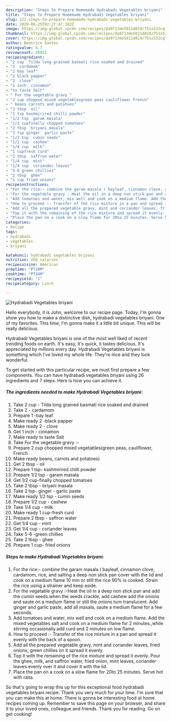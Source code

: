 ```yaml
---
description: "Steps to Prepare Homemade Hydrabadi Vegetables briyani"
title: "Steps to Prepare Homemade Hydrabadi Vegetables briyani"
slug: 122-steps-to-prepare-homemade-hydrabadi-vegetables-briyani
date: 2020-06-25T02:27:47.182Z
image: https://img-global.cpcdn.com/recipes/da9713de5011d819/751x532cq70/hydrabadi-vegetables-briyani-recipe-main-photo.jpg
thumbnail: https://img-global.cpcdn.com/recipes/da9713de5011d819/751x532cq70/hydrabadi-vegetables-briyani-recipe-main-photo.jpg
cover: https://img-global.cpcdn.com/recipes/da9713de5011d819/751x532cq70/hydrabadi-vegetables-briyani-recipe-main-photo.jpg
author: Beatrice Santos
ratingvalue: 4.7
reviewcount: 26922
recipeingredient:
- "2 cup  Tilda long grained basmati rice soaked and drained"
- "2  cardamom"
- "1 bay leaf"
- "2 black papper"
- "2  clove"
- "1 inch  cinnamon"
- "to taste Salt"
- " For the vegetable gravy "
- "2 cup chopped mixed vegetablesgreen peas cauliflower French"
- " beans carrots and potatoes"
- "2 tbsp  oil"
- "1 tsp kashmirired chilli powder"
- "1/2 tsp  garam masala"
- "1/2 cupfinally chopped tomatoes"
- "2 tbsp  briyani masala"
- "2 tsp ginger  garlic paste"
- "1/2 tsp  cumin seeds"
- "1/2 cup  cashew"
- "1/4 cup  milk"
- "1 cupfresh curd"
- "2 tbsp  saffron water"
- "1/4 cup  mint"
- "1/4 cup  coriander leaves"
- "5-6 green chillies"
- "2 tbsp  ghee"
- "1 cup fried onions"
recipeinstructions:
- "For the rice:- combine the garam masala ( bayleaf, cinnamon clove, cardamom, rice, and salting a deep non stick pan cover with the lid and cook on a medium flame 10 min or still the rice 90% is cooked. Strain the rice using a strainer and keep aside."
- "For the vegetable gravy :-Heat the oil in a deep non stick pan and add the cumin seeds.when the seeds crackle, add cashew add the onions and saute on a medium flame or still the onions turn translucent. Add ginger and garlic paste, add all masala, saute a medium flame for a few seconds."
- "Add tomatoes and water, mix well and cook on a medium flame. Add the mixed vegetables salt and cook on a medium flame for 2 minutes.,while stirring occasionally.add curd and 2 minutes on low flame."
- "How to proceed :- Transfer of the rice mixture in a pan and spread it evenly with the back of a spoon."
- "Add all the prepared vegetable gravy, mint and coriander leaves, fried onions, green chillies on it spread it evenly."
- "Top it with the remaining of the rice mixture and spread it evenly. Pour the ghee, milk, and saffron water, fried onion, mint leaves, coriander leaves evenly over it and cover it with the lid."
- "Place the pan on a cook on a slow flame for 20to 25 minutes. Serve hot with raita."
categories:
- Recipe
tags:
- hydrabadi
- vegetables
- briyani

katakunci: hydrabadi vegetables briyani 
nutrition: 268 calories
recipecuisine: American
preptime: "PT20M"
cooktime: "PT34M"
recipeyield: "1"
recipecategory: Lunch

---
```



![Hydrabadi Vegetables briyani](https://img-global.cpcdn.com/recipes/da9713de5011d819/751x532cq70/hydrabadi-vegetables-briyani-recipe-main-photo.jpg)

Hello everybody, it is John, welcome to our recipe page. Today, I'm gonna show you how to make a distinctive dish, hydrabadi vegetables briyani. One of my favorites. This time, I'm gonna make it a little bit unique. This will be really delicious.



Hydrabadi Vegetables briyani is one of the most well liked of recent trending foods on earth. It's easy, it's quick, it tastes delicious. It's appreciated by millions every day. Hydrabadi Vegetables briyani is something which I've loved my whole life. They're nice and they look wonderful.


To get started with this particular recipe, we must first prepare a few components. You can have hydrabadi vegetables briyani using 26 ingredients and 7 steps. Here is how you can achieve it.

<!--inarticleads1-->

##### The ingredients needed to make Hydrabadi Vegetables briyani:

1. Take 2 cup - Tilda long grained basmati rice soaked and drained
1. Take 2 - cardamom
1. Prepare 1 -bay leaf
1. Make ready 2 -black papper
1. Make ready 2 - clove
1. Get 1 inch - cinnamon
1. Make ready to taste Salt
1. Take  For the vegetable gravy :-
1. Prepare 2 cup chopped mixed vegetables(green peas, cauliflower, French
1. Make ready  beans, carrots and potatoes)
1. Get 2 tbsp - oil
1. Prepare 1 tsp- kashmirired chilli powder
1. Prepare 1/2 tsp - garam masala
1. Get 1/2 cup-finally chopped tomatoes
1. Take 2 tbsp - briyani masala
1. Take 2 tsp- ginger - garlic paste
1. Make ready 1/2 tsp - cumin seeds
1. Prepare 1/2 cup - cashew
1. Take 1/4 cup - milk
1. Make ready 1 cup-fresh curd
1. Prepare 2 tbsp - saffron water
1. Get 1/4 cup - mint
1. Get 1/4 cup - coriander leaves
1. Take 5-6 -green chillies
1. Take 2 tbsp - ghee
1. Prepare 1 cup- fried onions




<!--inarticleads2-->

##### Steps to make Hydrabadi Vegetables briyani:

1. For the rice:- combine the garam masala ( bayleaf, cinnamon clove, cardamom, rice, and salting a deep non stick pan cover with the lid and cook on a medium flame 10 min or still the rice 90% is cooked. Strain the rice using a strainer and keep aside.
1. For the vegetable gravy :-Heat the oil in a deep non stick pan and add the cumin seeds.when the seeds crackle, add cashew add the onions and saute on a medium flame or still the onions turn translucent. Add ginger and garlic paste, add all masala, saute a medium flame for a few seconds.
1. Add tomatoes and water, mix well and cook on a medium flame. Add the mixed vegetables salt and cook on a medium flame for 2 minutes.,while stirring occasionally.add curd and 2 minutes on low flame.
1. How to proceed :- Transfer of the rice mixture in a pan and spread it evenly with the back of a spoon.
1. Add all the prepared vegetable gravy, mint and coriander leaves, fried onions, green chillies on it spread it evenly.
1. Top it with the remaining of the rice mixture and spread it evenly. Pour the ghee, milk, and saffron water, fried onion, mint leaves, coriander leaves evenly over it and cover it with the lid.
1. Place the pan on a cook on a slow flame for 20to 25 minutes. Serve hot with raita.




So that's going to wrap this up for this exceptional food hydrabadi vegetables briyani recipe. Thank you very much for your time. I'm sure that you can make this at home. There is gonna be interesting food at home recipes coming up. Remember to save this page on your browser, and share it to your loved ones, colleague and friends. Thank you for reading. Go on get cooking!
